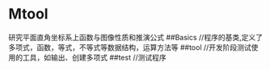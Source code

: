# Mtool
研究平面直角坐标系上函数与图像性质和推演公式
##Basics
//程序的基类,定义了多项式，函数，等式，不等式等数据结构，运算方法等
##tool
//开发阶段测试使用的工具，如输出、创建多项式
##test
//测试程序
